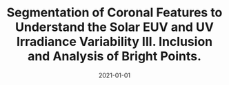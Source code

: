 ---
title: "Segmentation of Coronal Features to Understand the Solar EUV and UV Irradiance Variability III. Inclusion and Analysis of Bright Points."
collection: publications
permalink: /publication/2021-zwaard
date: 2021-01-01
venue: 'Solar Physics'
paperurl: ''
link: 'https://doi.org/10.1007/s11207-021-01863-9'
citation: "R.van der Zwaard, M. Bergmann, J. Zender, R. Kariyappa, <b>G. Giono</b> and L. Damé, “Segmentation of Coronal Features to Understand the Solar EUV and UV Irradiance Variability III. Inclusion and Analysis of Bright Points.”, <i>Solar Physics</i>, Volume 296, Issue 138, (2021), doi:10.1007/s11207-021-01863-9"
---